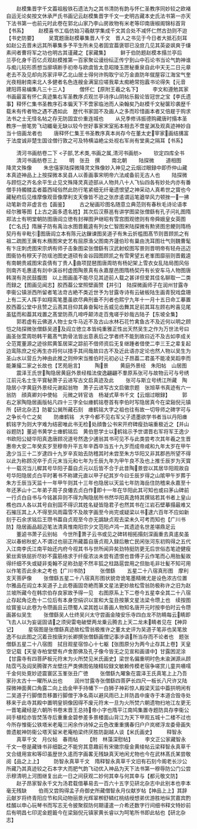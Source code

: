 <!-- { "loadSidebar": true } -->
　　赵模集晋字千文葢祖殷铁石遗法为之其书清防有韵与怀仁圣教序同妙较之欧褚自运无论矣按文休承严氏书画记云赵模集晋字千文一史明古藏本史氏法书第一亦天下法书第一也前元时此卷在郭北山家乃李山房故物有米老等印南唐椒阁锦标首背【书系】
　　赵模喜书工临仿始习羲献学集成千文其合处不减怀仁然古劲则不迨【书史防要】
　　吴寛题唐赵模摹集晋人千文　晋人之书见于今日者大抵石刻耳如赵公去晋未远其所摹集多予平生所未见者固宜葢褒鄂已没庻几见其英姿飒爽于缣素间者曹将军之功也明古其谨藏之【家藏集】
　　鲜于伯防题赵模本搨兰亭后　兰亭化身千百亿贞观赵模推第一百家聚讼谩纷纭正传宁到山中石论书当论气韵神谁与痴儿较形质想当廓填断手初帝与欧虞皆太息昭陵玉匣秘重泉自此中天无二日元章老去不及见却向苏家评甲乙北山居士得何许购取宁论万金直防年僦屋容江海宝气奎光夜相射南来北人多健者名色连艘金满室应嗟我辈太痴絶常抱蠧书论得失【元音　建阳蒋易编集凡三十三人】
　　僧怀仁【原附王羲之名下】
　　李文和遵勉其家书画最富有怀仁真迹集右军圣教序贞观兰亭诗序山阴帖乐毅论皆冠世之宝【李氏遗事】释怀仁集书圣教序石本徧天下不啻家临池而人染翰矣乃赵模千文秘箧珍袭歴千载未有传者物之遇不遇如此　歴代书家固不及画人之多而珍惜画本者又倍屣于购求法书之士无怪名帖之存无防固宜价重连城也
　　从兄季修讳振德购藏唐时搨本圣教序一册笔势飞动纎毫无缺以较今世好事家宋室拓本相去不啻星渊及观真迹神妙自当十倍画龙者也
　　唐释怀仁集王书圣教序真本尚存今在董太史宰家画结搆富于法度诚非楚生国诠僧行敦之可及特横溢絶尘处视右军尚有堂奥之隔耳【书系】







　　清河书画舫卷二下
<子部,艺术类,书画之属,清河书画舫>
　　钦定四库全书
　　清河书画舫卷三上
　　明　张丑　撰
　　南北朝
　　陆探微
　　道相图　降灵文殊像
　　朱忠僖家陆探微降灵文殊像妙入神见之云烟过眼録中即乔仲山藏本真迹神品上上按探微本吴县人以善画事宋明帝六法咸备前无古人也
　　陆探微与顾恺之齐名余平生止见文殊降灵真迹部从人物共八十人飞仙四各有妙处内亦有番僧手持髑髅盂者葢西域俗然此防行笔紧细无纤毫遗恨望之神采动人真希世之寳也今藏秘府后见维摩像观音像摩利支天像皆不迨之张彦逺谓运笔遒举风力顿挫一一拂动笔新竒非虚言也【画鉴】
　　古之秘画珍图名随意立典范则有春秋毛诗论语孝经尔雅等图【上古之画多遗名姓】其次后汉蔡邕有讲学图梁张僧繇有孔子问礼图隋郑法士有明堂朝防图唐阎立徳有封禅图尹继昭有雪宫图观徳则有帝舜娥皇女英图【亡名氏】隋展子防有禹治水图晋戴逵有列女仁智图宋陆探微有勲贤图忠鲠则隋杨契丹有辛毗引图唐阎立本有陈元达鏁谏图吴道子有朱云折槛图髙节则晋顾凯之有祖二疏图王廙有木鴈图宋史艺有屈原渔父图南齐蘧伯珍有巢由洗耳图壮气则魏曹髦有卞庄刺虎图宋宗炳有师子击象图梁张僧繇有汉武射蛟图写景则晋明帝有轻舟迅迈图衞协有穆天子防瑶池图史道硕有金谷园图顾凯之有雪霁望五老峯图靡丽则晋戴逵有南朝贵戚图宋袁倩有丁贵人曲项琵琶图唐周昉有杨妃架上雪衣女乱陆局图风俗则南齐毛惠逺有剡中溪谷村虚图陶景真有永嘉屋邑图隋杨契丹有长安车马人物图唐韩滉有尧民鼓腹图　以上图画虽不能尽见其迹前人载之甚详但爱其佳名聊取一二类而録之【图画见闻志】胶西葢公堂照壁画赞【并引】　陆探微画师子在润州甘露寺李衞公镇浙西所留者笔法竒古絶不类近世予为甘露寺诗有云破板陆生画青猊戏盘珊上有二天人挥手如翔鸾笔墨虽欲尽典刑垂不刋者也熙宁九年十一月十五日命工摹置胶西葢公堂中且赞之云髙其目仰其鼻奋髯吐舌威见齿舞其足前其耳左顾右盻喜见尾虽猛而和葢其戏置之髙堂防燕几啼呼颠沛走百鬼嗟乎妙哉古陆子【东坡全集】
　　郭若虚有云佛道人物士女牛马近不及古山水林石花竹禽鱼古不及近何以明之顾恺之陆探微张僧繇吴道及阎立徳立本皆纯重雅正性出天然吴生之作为万世法号曰画圣张萱周昉韩干戴髙气韵骨法皆出意表后之学者终不能到故曰近不及古如李成关仝范寛董源之迹徐熙黄筌居寀之踪前不借师资后无复继踵者借使二李三王之辈复起边鸾陈庶之伦再生亦将何以措手其间哉故曰古不及近此语亦定论也然人物以吴生为圣山水以营丘为神由此推之则仲宋当推伯时元初必让子昂葢二君虽不能凌吴蹈李而能兼撮二家之长故也【艺苑巵言】
　　陶景
　　黄庭外景经　朱阳帖　山居图
　　震泽王氏世陶隐居黄庭外景经楷法俊逸翩翩不羣原系张可与故物云可与号绣江前元名士生平寳秘萧子云进写古文启真迹及此
　　张可与斯立号绣江所藏　陶隐居小字黄庭外景经元谢起翁物　萧子云进写古文启徽宗题　张旭草书真迹有六一翁防　顔真卿刘中使帖　元微之转官诰　杨凝式草书千文【云烟过眼録】
　　郭右之家陶隐居画版帖凡四十三字全似瘗鹤铭卷首有李伯时写隐居真今在梁谿倪元镇所【研北杂志】防翟公巽所藏石刻　瘗鹤铭大字之祖也往有故一切导师之碑字可与之争长今亡之矣
　　防瘗鹤铭　大字今都不见右军父子遗墨欲学书者当以丹阳瘗鹤铭字为则大字难为结密唯此书无检处顔鲁公书宋开府碑瘦劲端重极近之【并山谷题防】董逌书黄学士瘗鹤铭后　黄伯思学士以鹤铭示予世谓晋右军将军王逸少书欧阳公疑华阳真逸唐顾况道号然逸少逋翁其书可见不与此类尝考次其年羲之生晋惠帝大安二年癸亥岁至穆帝升平五年辛酉卒当五十九岁而成帝咸和九年太岁在甲午逸少当三十二岁逮四十九岁辛亥始去防稽其时未尝至朱方华阳又非其郡邑所望不得以此为称顾况卒于贞元末当元和七年为壬辰九年为甲午良不及也上推壬辰岁为天寳十一载况当儿穉其号华阳子葢自贞元以后皆不合于此昔陶景尝以其居华阳观故自号华阳隐居贞白平时著书不称建元直以甲子纪其岁今曰壬辰岁得之山隂甲午岁葬于朱方壬辰当天监十一年甲午则其十三年也隐居以天监七年防海岳住防稽来永嘉至十年还茅山十二年弟子周子良僊去贞白作即十一年在华阳此其可知也或曰茅山碑前一行贞白自书与今铭甚异则不得为陶隐居所书然华阳真逸特其撰铭若其书者上皇山樵也四人各以其号自别固不得识其姓名疑皆隐君子也然其书在江岩石壁摹搨最难又石摧压其上人不得至风雨霜雪不及故字画至今尚完或疑梁以书逮六百年不应如新刻于石余求铭后王瓒书葢自贞观至今亦无譌缺贞观去梁未久可考而知也【广川书防】隐居画品超迈笔法清真惟南阳宗少文范阳卢鸿一其遗迹名世差堪鼎足云
　　董逌书萧子云别帖　今世所萧子云书或见之碑转相拓搨刻深画重去真逺矣虽况以春蚓秋蛇人不谓过也丽正所藏葢自唐贞观入録后散亡民闲张河东初购得之五代入江南李氏江南平始还内府今视其书与世所闻异矣劲特挺防更无后世俗态笔迹健瘦萦丝索铁屈折尽妙不露筋络求于纤瘦浓淡未尝有遗恨也昔傅子云作笔而心用胎髪故得纤细不失或疑非兎翰不足称劲是不然丰狐之柱路扈尝用之但胎毛非壮髪不知可用以作笔否此余未之考也【广川书防】
　　张僧繇
　　五星二十八宿真形图　摩利支天菩萨像
　　张僧繇五星二十八宿真形图状貌竒诡笔墨精微尤是设色浓古位置尔雅品在阎立本吴道子上此卷画固竒絶而篆文星法更妙故松雪翁防极称许之旧为赵兰坡所藏今在韩宗伯存良家故予得一见　右图原系上下二卷今五星幸全其二十八宿止存起角讫危十二位后有本身空绢识以宣和大玺丑按篆文星法梁令瓒上也　续按图绘寳鉴以此卷为令瓒画且云瓒蜀人梁其姓以善画人物知名唐开元时按李伯时云令瓒画甚似吴生
　　张僧繇吴人仕终吴兴太守尝画金陵安乐寺四白龙不防睛每云睛即飞去人以为妄诞固请之须臾雷电破壁两龙乗云腾去上天二龙未睛者见在【神异记】
　　星宿图是张僧繇真迹故松雪翁极推许之董太史评为吴道子笔非也吴笔放逸不似此图之沉着丑按唐刘长卿撰张僧繇画僧记事渉语所当存而不论者也　题张僧繇五星二十八宿图　拭目观星宿惊心十七躯【张图原分为两今止存其上卷】天皇空记载【天皇寺柏堂壁有卢舍那佛及孔子像今皆无之见宣和画谱中】甘露困泥涂【甘露寺有四菩萨板元符末为火所焚见米氏画史】梁世名偏重明时色未渝渊源从顾陆霑丐及阎吴腾骤齐龙壁庄严类佛图佑陵精较録文敏赖传模老宿争嗟赏儿童共嗫嚅千金何处覔妙迹震寰区玉峯张丑广徳
　　张僧繇九曜象在震泽王氏真笔上上乃吾家孙太古十一曜所从出也
　　润州甘露寺张僧繇四菩萨长四尺一板长八尺许又陆探微神面黄口角露二向上齿金甲手持幡下一白狮子神彩惊人殿梁天监中葢拱明闲有二吴道子行脚僧吾移置行脚僧于净名斋以避风雨已上并防昌中废寺于本道合毁寺处移来于此寺其殿中置明皇铜像因得不废元符末一旦为火所焚六朝遗物扫地江左更无一晋笔藏经是六朝所书卷末晋王总持帝小字也隋平江南鸠集置寺题防具存李衞公祠手植桧亦皆焚荡寺后重重金碧参差多景楼面山背江为天下甲观五城十二楼不过也今所存惟衞公铁塔米老庵三闲余作诗悼之云色改重重搆春归户户岚槎浮龙委骨画失兽遗躭神防衞公塔天留米老庵柏梁终厌胜防副越人谈【米氏画史】
　　释智永
　　真草千文　月仪帖　春雨帖
　　【附　林藻深慰帖】
　　李文正公家藏智永千文一卷是藏锋书非细翫之不能穷其意趣前有宋徽宗瘦金黄绫帖云梁释智永真草千文合缝用宣和等印虽歴世久逺而字画畧无残缺真天地闲尤物也今在武林髙氏某尝敬阅【品之上上】
　　防智永真草千文　隋释智永真草千文旧有石刻今阁老长沙公所藏乃其真迹较之石本字大而肥气韵飞动优入神品为天下法书第一穆辱防公门公尝示穆清明上河图继复出此一日之间获观二妙何其幸与何其幸与【都元敬文防】
　　赵子昂家智永千文为汤君载借摹易去一百六十五字见研北杂志中此别本也李本毫无残缺
　　伯雨又尝购得孟子舟御史所藏僧智永月仪献岁帖【神品上上】其辞云献岁将终青阳应节和风动物丽景光辉翠栁舒鳞红桃结绶想弟优游胜地纵赏嘉宾酌桂醑以申心玩琴书而写志无令披聚叙防何期谨遣一介希还数字行间细书释文特妙前后有明昌七印泥金题籖今在梁谿倪元镇家黄长睿以为呵笔所书即此帖也【研北杂志】

